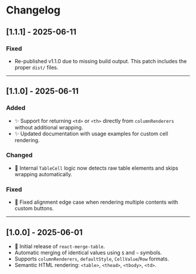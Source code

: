 # Changelog

## [1.1.1] - 2025-06-11

### Fixed

* Re-published v1.1.0 due to missing build output. This patch includes the proper `dist/` files.

---

## [1.1.0] - 2025-06-11

### Added

* ✨ Support for returning `<td>` or `<th>` directly from `columnRenderers` without additional wrapping.
* ✨ Updated documentation with usage examples for custom cell rendering.

### Changed

* 🔧 Internal `TableCell` logic now detects raw table elements and skips wrapping automatically.

### Fixed

* 🐛 Fixed alignment edge case when rendering multiple contents with custom buttons.

---

## [1.0.0] - 2025-06-01

* 🎉 Initial release of `react-merge-table`.
* Automatic merging of identical values using `$` and `~` symbols.
* Supports `columnRenderers`, `defaultStyle`, `CellValue`/`Row` formats.
* Semantic HTML rendering: `<table>`, `<thead>`, `<tbody>`, `<td>`.
